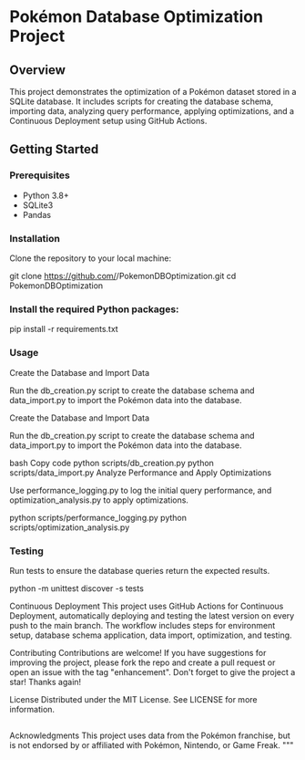 
# Pokémon Database Optimization Project

## Overview

This project demonstrates the optimization of a Pokémon dataset stored in a SQLite database. It includes scripts for creating the database schema, importing data, analyzing query performance, applying optimizations, and a Continuous Deployment setup using GitHub Actions.

## Getting Started

### Prerequisites

- Python 3.8+
- SQLite3
- Pandas

### Installation

Clone the repository to your local machine:


git clone https://github.com/<your-username>/PokemonDBOptimization.git
cd PokemonDBOptimization

### Install the required Python packages:
pip install -r requirements.txt

### Usage
Create the Database and Import Data

Run the db_creation.py script to create the database schema and data_import.py to import the Pokémon data into the database.

Create the Database and Import Data

Run the db_creation.py script to create the database schema and data_import.py to import the Pokémon data into the database.

bash
Copy code
python scripts/db_creation.py
python scripts/data_import.py
Analyze Performance and Apply Optimizations

Use performance_logging.py to log the initial query performance, and optimization_analysis.py to apply optimizations.



python scripts/performance_logging.py
python scripts/optimization_analysis.py
### Testing

Run tests to ensure the database queries return the expected results.



python -m unittest discover -s tests

 
Continuous Deployment
This project uses GitHub Actions for Continuous Deployment, automatically deploying and testing the latest version on every push to the main branch. The workflow includes steps for environment setup, database schema application, data import, optimization, and testing.


Contributing
Contributions are welcome! If you have suggestions for improving the project, please fork the repo and create a pull request or open an issue with the tag "enhancement". Don't forget to give the project a star! Thanks again!

License
Distributed under the MIT License. See LICENSE for more information.

##
Acknowledgments
This project uses data from the Pokémon franchise, but is not endorsed by or affiliated with Pokémon, Nintendo, or Game Freak. """
